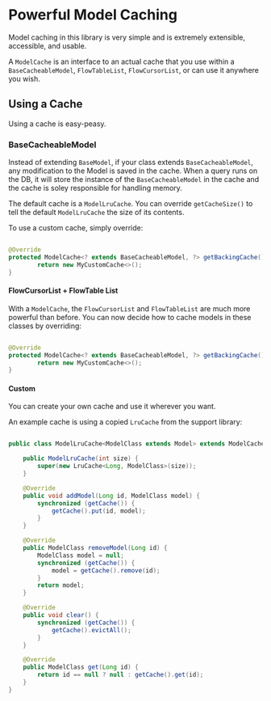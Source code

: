 # Powerful Model Caching

Model caching in this library is very simple and is extremely extensible, accessible, and usable. 

A ```ModelCache``` is an interface to an actual cache that you use within a ```BaseCacheableModel```, ```FlowTableList```, ```FlowCursorList```, or 
can use it anywhere you wish. 

## Using a Cache

Using a cache is easy-peasy.

### BaseCacheableModel

Instead of extending ```BaseModel```, if your class extends ```BaseCacheableModel```, 
any modification to the Model is saved in the cache. When a query runs on the DB, it will store the instance of the ```BaseCacheableModel``` in the cache and the cache is soley responsible for handling memory.

The default cache is a ```ModelLruCache```.
You can override ```getCacheSize()``` to tell the default ```ModelLruCache``` the size of its contents.

To use a custom cache, simply override:

```java

@Override
protected ModelCache<? extends BaseCacheableModel, ?> getBackingCache() {
        return new MyCustomCache<>();
}

```

#### FlowCursorList + FlowTable List

With a ```ModelCache```, the ```FlowCursorList``` and ```FlowTableList``` are much more powerful than before. 
You can now decide how to cache models in these classes by overriding:

```java

@Override
protected ModelCache<? extends BaseCacheableModel, ?> getBackingCache() {
        return new MyCustomCache<>();
}

```


#### Custom

You can create your own cache and use it wherever you want. 

An example cache is using a copied ```LruCache``` from the support library:

```java

public class ModelLruCache<ModelClass extends Model> extends ModelCache<ModelClass, LruCache<Long, ModelClass>>{

    public ModelLruCache(int size) {
        super(new LruCache<Long, ModelClass>(size));
    }

    @Override
    public void addModel(Long id, ModelClass model) {
        synchronized (getCache()) {
            getCache().put(id, model);
        }
    }

    @Override
    public ModelClass removeModel(Long id) {
        ModelClass model = null;
        synchronized (getCache()) {
            model = getCache().remove(id);
        }
        return model;
    }

    @Override
    public void clear() {
        synchronized (getCache()) {
            getCache().evictAll();
        }
    }

    @Override
    public ModelClass get(Long id) {
        return id == null ? null : getCache().get(id);
    }
}


```

